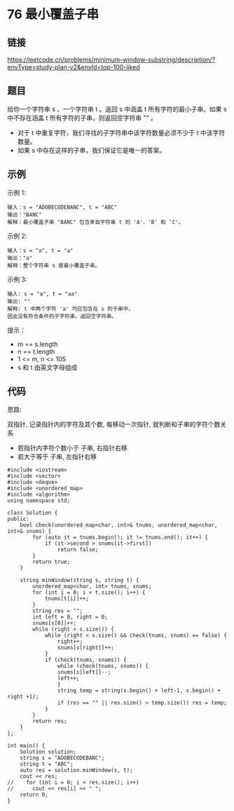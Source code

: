 # 76 最小覆盖子串
## 链接
https://leetcode.cn/problems/minimum-window-substring/description/?envType=study-plan-v2&envId=top-100-liked

## 题目 
给你一个字符串 s 、一个字符串 t 。返回 s 中涵盖 t 所有字符的最小子串。如果 s 中不存在涵盖 t 所有字符的子串，则返回空字符串 "" 。

- 对于 t 中重复字符，我们寻找的子字符串中该字符数量必须不少于 t 中该字符数量。
- 如果 s 中存在这样的子串，我们保证它是唯一的答案。

## 示例
示例 1:
```
输入：s = "ADOBECODEBANC", t = "ABC"
输出："BANC"
解释：最小覆盖子串 "BANC" 包含来自字符串 t 的 'A'、'B' 和 'C'。
```
示例 2:
```
输入：s = "a", t = "a"
输出："a"
解释：整个字符串 s 是最小覆盖子串。
```
示例 3:
```
输入: s = "a", t = "aa"
输出: ""
解释: t 中两个字符 'a' 均应包含在 s 的子串中，
因此没有符合条件的子字符串，返回空字符串。
```

提示：
- m == s.length
- n == t.length
- 1 <= m, n <= 105
- s 和 t 由英文字母组成

## 代码
思路:

双指针, 记录指针内的字符及其个数, 每移动一次指针, 就判断和子串的字符个数关系
- 若指针内字符个数小于 子串, 右指针右移
- 若大于等于 子串, 左指针右移

```
#include <iostream>
#include <vector>
#include <deque>
#include <unordered_map>
#include <algorithm>
using namespace std;

class Solution {
public:
	bool check(unordered_map<char, int>& tnums, unordered_map<char, int>& snums) {
		for (auto it = tnums.begin(); it != tnums.end(); it++) {
			if (it->second > snums[it->first])
				return false;
		}
		return true;
	}
	
    string minWindow(string s, string t) {
		unordered_map<char, int> tnums, snums;
		for (int i = 0; i < t.size(); i++) {
			tnums[t[i]]++;
		}
		string res = "";
		int left = 0, right = 0;
		snums[s[0]]++;
		while (right < s.size()) {
			while (right < s.size() && check(tnums, snums) == false) {
				right++;
				snums[s[right]]++;
			}
			if (check(tnums, snums)) {
				while (check(tnums, snums)) {
				snums[s[left]]--;
				left++;
				}
				string temp = string(s.begin() + left-1, s.begin() + right +1);
				if (res == "" || res.size() > temp.size()) res = temp;
			}
		}
		return res;
    }
};

int main() {
    Solution solution;
	string s = "ADOBECODEBANC"; 
	string t = "ABC";
    auto res = solution.minWindow(s, t);
    cout << res;
//    for (int i = 0; i < res.size(); i++)
//    	cout << res[i] << " ";
    return 0;
}

```